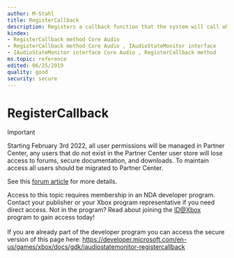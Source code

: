 ```yaml
---
author: M-Stahl
title: RegisterCallback
description: Registers a callback function that the system will call when there is a change in the audio level of the streams associated with IAudioStateMonitor.
kindex:
- RegisterCallback method Core Audio
- RegisterCallback method Core Audio , IAudioStateMonitor interface
- IAudioStateMonitor interface Core Audio , RegisterCallback method
ms.topic: reference
edited: 06/25/2019
quality: good
security: secure
---
```


# RegisterCallback
> [!IMPORTANT]
> Starting February 3rd 2022, all user permissions will be managed in Partner Center, any users that do not exist in the Partner Center user store will lose access to forums, secure documentation, and downloads. To maintain access all users should be migrated to Partner Center. <p></p>See this <a href="https://forums.xboxlive.com/articles/132187/breaking-change-user-access-for-forums-secure-docu.html">forum article</a> for more details.  

 Access to this topic requires membership in an NDA developer program. Contact your publisher or your Xbox program representative if you need direct access. Not in the program? Read about joining the <a href="https://www.xbox.com/Developers/id">ID@Xbox</a> program to gain access today!  <br/><br/>If you are already part of the developer program you can access the secure version of this page here: <a target="_blank" href="https://developer.microsoft.com/en-us/games/xbox/docs/gdk/iaudiostatemonitor-registercallback">https://developer.microsoft.com/en-us/games/xbox/docs/gdk/iaudiostatemonitor-registercallback</a>